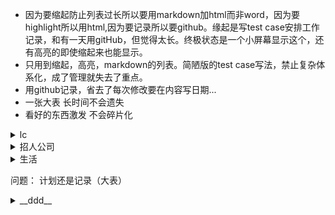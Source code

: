 * 因为要缩起防止列表过长所以要用markdown加html而非word，因为要highlight所以用html,因为要记录所以要github。缘起是写test case安排工作记录，和有一天用gitHub，但觉得太长。终极状态是一个小屏幕显示这个，还有高亮的即使缩起来也能显示。
* 只用到缩起，高亮，markdown的列表。简陋版的test case写法，禁止复杂体系化，成了管理就失去了重点。
* 用github记录，省去了每次修改要在内容写日期...
* 一张大表 长时间不会遗失
* 看好的东西激发 不会碎片化

<details>
  <summary>lc</summary>
  
       hash api: 注意进出的重复
          api
          练习3
       linkedlist
          api
          练习3
       array
          api
          练习3
       map  
          api
          练习3
       tree  
          api
          练习3
       recursion  
          api
          练习3
       more...按公司，按记忆  
       材料 班 书
       
      
</details>

<details>
  <summary>招人公司</summary>

    1. 几率大：
      1.1 狂招人
        gg cloud
        oracle cloud
        uber rider? freight?
      1.2 面试简单
        ibm
        amazon?
        yahoo?
    2. 大公司
    3. 小公司
    4. 价值
      GG
      大公司
      Hot startup
      小公司

 </details>
 
 
 
<details>
  <summary>生活</summary>
    1. 腿
    2. 吃好
      - 
    3. 睡好

 </details>
 
 问题：
 计划还是记录（大表）


<details>
<summary> __ddd__</summary>
  <p>
  1. hi  
  2. ho<mark>sss</mark>  
  3. <mark> mi  </mark>  
  4. dsadas
  5. fsdfsd
  </p>
</details>
